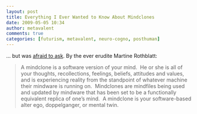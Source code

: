 ```yaml
---
layout: post
title: Everything I Ever Wanted to Know About Mindclones
date: 2009-05-05 10:34
author: metavalent
comments: true
categories: [futurism, metavalent, neuro-cogno, posthuman]
---
```

<p>… but was <a href="A mindclone is a software version of your mind.  He or she is all of your thoughts, recollections, feelings, beliefs, attitudes and values, and is experiencing reality from the standpoint of whatever machine their mindware is running on.  Mindclones are mindfiles being used and updated by mindware that has been set to be a functionally equivalent replica of one&rsquo;s mind.  A mindclone is your software-based alter ego, doppelganger, or mental twin." target="_blank">afraid to ask</a>. By the ever erudite Martine Rothblatt:</p>  <blockquote>   <p>A mindclone is a software version of your mind.&#160; He or she is all of your thoughts, recollections, feelings, beliefs, attitudes and values, and is experiencing reality from the standpoint of whatever machine their mindware is running on.&#160; Mindclones are mindfiles being used and updated by mindware that has been set to be a functionally equivalent replica of one’s mind.&#160; A mindclone is your software-based alter ego, doppelganger, or mental twin.</p></blockquote>
